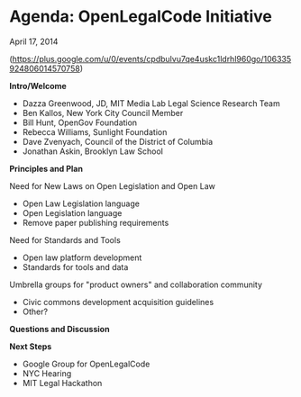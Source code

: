 # Agenda: OpenLegalCode Initiative
April 17, 2014

(https://plus.google.com/u/0/events/cpdbulvu7qe4uskc1ldrhl960go/106335924806014570758)




**Intro/Welcome**

* Dazza Greenwood, JD, MIT Media Lab Legal Science Research Team
* Ben Kallos, New York City Council Member
* Bill Hunt, OpenGov Foundation
* Rebecca Williams, Sunlight Foundation
* Dave Zvenyach, Council of the District of Columbia
* Jonathan Askin, Brooklyn Law School

**Principles  and Plan**

Need for New Laws on Open Legislation and Open Law

- Open Law Legislation language
- Open Legislation language
- Remove paper publishing requirements

Need for Standards and Tools

- Open law platform development
- Standards for tools and data

Umbrella groups for "product owners" and collaboration community
- Civic commons development acquisition guidelines
- Other?

**Questions and Discussion**

**Next Steps**
- Google Group for OpenLegalCode
- NYC Hearing
- MIT Legal Hackathon
